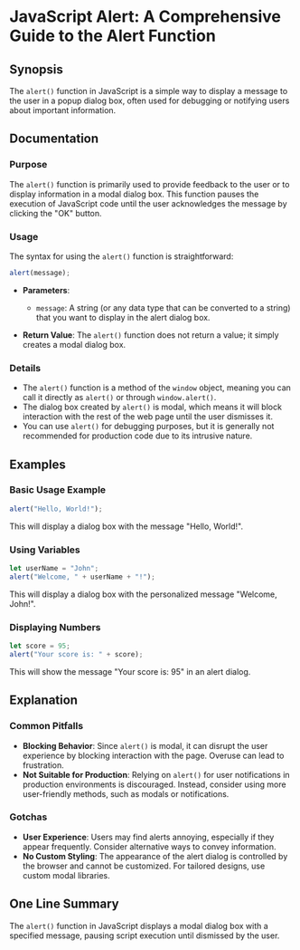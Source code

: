 <!--
Meta Description: # JavaScript Alert: A Comprehensive Guide to the Alert Function ## Synopsis The `alert()` function in JavaScript is a simple way to display a message ...
Meta Keywords: alert, dialog, user, javascript, function
-->

# JavaScript Alert: A Comprehensive Guide to the Alert Function

## Synopsis
The `alert()` function in JavaScript is a simple way to display a message to the user in a popup dialog box, often used for debugging or notifying users about important information.

## Documentation
### Purpose
The `alert()` function is primarily used to provide feedback to the user or to display information in a modal dialog box. This function pauses the execution of JavaScript code until the user acknowledges the message by clicking the "OK" button.

### Usage
The syntax for using the `alert()` function is straightforward:

```javascript
alert(message);
```

- **Parameters**:
  - `message`: A string (or any data type that can be converted to a string) that you want to display in the alert dialog box.

- **Return Value**: The `alert()` function does not return a value; it simply creates a modal dialog box.

### Details
- The `alert()` function is a method of the `window` object, meaning you can call it directly as `alert()` or through `window.alert()`.
- The dialog box created by `alert()` is modal, which means it will block interaction with the rest of the web page until the user dismisses it.
- You can use `alert()` for debugging purposes, but it is generally not recommended for production code due to its intrusive nature.

## Examples
### Basic Usage Example
```javascript
alert("Hello, World!");
```
This will display a dialog box with the message "Hello, World!".

### Using Variables
```javascript
let userName = "John";
alert("Welcome, " + userName + "!");
```
This will display a dialog box with the personalized message "Welcome, John!".

### Displaying Numbers
```javascript
let score = 95;
alert("Your score is: " + score);
```
This will show the message "Your score is: 95" in an alert dialog.

## Explanation
### Common Pitfalls
- **Blocking Behavior**: Since `alert()` is modal, it can disrupt the user experience by blocking interaction with the page. Overuse can lead to frustration.
- **Not Suitable for Production**: Relying on `alert()` for user notifications in production environments is discouraged. Instead, consider using more user-friendly methods, such as modals or notifications.

### Gotchas
- **User Experience**: Users may find alerts annoying, especially if they appear frequently. Consider alternative ways to convey information.
- **No Custom Styling**: The appearance of the alert dialog is controlled by the browser and cannot be customized. For tailored designs, use custom modal libraries.

## One Line Summary
The `alert()` function in JavaScript displays a modal dialog box with a specified message, pausing script execution until dismissed by the user.